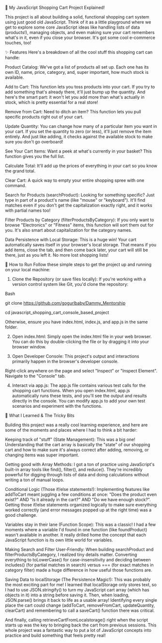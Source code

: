 🛒 My JavaScript Shopping Cart Project Explained!

This project is all about building a solid, functional shopping cart system using just good old JavaScript. Think of it as a little playground where we get to explore some core JavaScript ideas like handling lists of data (products!), managing objects, and even making sure your cart remembers what's in it, even if you close your browser. It's got some cool e-commerce touches, too!

✨ Features
Here's a breakdown of all the cool stuff this shopping cart can handle:

Product Catalog: We've got a list of products all set up. Each one has its own ID, name, price, category, and, super important, how much stock is available.

Add to Cart: This function lets you toss products into your cart. If you try to add something that's already there, it'll just bump up the quantity. And here's the smart part: it won't let you add more than what's actually in stock, which is pretty essential for a real store!

Remove from Cart: Need to ditch an item? This function lets you pull specific products right out of your cart.

Update Quantity: You can change how many of a particular item you want in your cart. If you set the quantity to zero (or less), it'll just remove the item entirely. And just like adding, it checks against the available stock to make sure you don't go overboard!

See Your Cart Items: Want a peek at what's currently in your basket? This function gives you the full list.

Calculate Total: It'll add up the prices of everything in your cart so you know the grand total.

Clear Cart: A quick way to empty your entire shopping spree with one command.

Search for Products (searchProduct): Looking for something specific? Just type in part of a product's name (like "mouse" or "keyboard"). It'll find matches even if you don't get the capitalization exactly right, and it works with partial names too!

Filter Products by Category (filterProductsByCategory): If you only want to browse "Electronics" or "Fitness" items, this function will sort them out for you. It's also smart about capitalization for the category names.

Data Persistence with Local Storage: This is a huge win! Your cart automatically saves itself in your browser's local storage. That means if you add items, close the tab, and then come back later, your cart will still be there, just as you left it. No more lost shopping lists!

🚀 How to Run
Follow these simple steps to get the project up and running on your local machine:

1. Clone the Repository (or save files locally):
   If you're working with a version control system like Git, you'd clone the repository:

Bash

git clone https://github.com/gogurlbaby/Dammy_Mentorship

cd javascript_shopping_cart_console_based_project

Otherwise, ensure you have index.html, index.js, and app.js in the same folder.

2. Open index.html:
   Simply open the index.html file in your web browser. You can do this by double-clicking the file or by dragging it into your browser window.

3. Open Developer Console:
   This project's output and interactions primarily happen in the browser's developer console.

Right-click anywhere on the page and select "Inspect" or "Inspect Element".
Navigate to the "Console" tab.

4. Interact via app.js:
   The app.js file contains various test calls for the shopping cart functions. When you open index.html, app.js automatically runs these tests, and you'll see the output and results directly in the console. You can modify app.js to add your own test scenarios and experiment with the functions.

🧠 What I Learned & The Tricky Bits

Building this project was a really cool learning experience, and here are some of the moments and places where I had to think a bit harder:

Keeping track of "stuff" (State Management): This was a big one! Understanding that the cart array is basically the "state" of our shopping cart and how to make sure it's always correct after adding, removing, or changing items was super important.

Getting good with Array Methods: I got a ton of practice using JavaScript's built-in array tools like find(), filter(), and reduce(). They're incredibly powerful for digging through lists of data and doing calculations without writing a ton of manual loops.

Conditional Logic (Those if/else statements!): Implementing features like addToCart meant juggling a few conditions at once: "Does the product even exist?" AND "Is it already in the cart?" AND "Do we have enough stock?". Getting those if/else statements organized logically to make sure everything worked correctly (and error messages popped up at the right time) was a good challenge.

Variables stay in their lane (Function Scope): This was a classic! I had a few moments where a variable I'd found in one function (like foundProduct) wasn't available in another. It really drilled home the concept that each JavaScript function is its own little world for variables.

Making Search and Filter User-Friendly: When building searchProduct and filterProductsByCategory, I realized tiny details matter. Converting everything to toLowerCase() for case-insensitivity and deciding between includes() (for partial matches in search) versus === (for exact matches in category filter) made a huge difference in how useful those functions are.

Saving Data to localStorage (The Persistence Magic!): This was probably the most exciting part for me!
I learned that localStorage only stores text, so I had to use JSON.stringify() to turn my JavaScript cart array (which has objects in it) into a string before saving it. Then, when loading, JSON.parse() brings it back to life as a usable array!
Identifying every single place the cart could change (addToCart, removeFromCart, updateQuantity, clearCart) and remembering to call a saveCart() function there was critical.

And finally, calling retrieveCartFromLocalstorage() right when the script starts up was the key to bringing back the cart from previous sessions.
This whole project was a fantastic way to put a lot of JavaScript concepts into practice and build something that feels pretty real!
